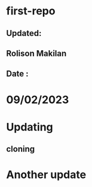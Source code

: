 # first-repo 
## Updated:
## Rolison Makilan
## Date :
# 09/02/2023
# Updating
## cloning
# Another update
